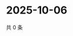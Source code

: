 # 2025-10-06

共 0 条

<!-- BEGIN ZHIHUVIDEO -->
<!-- 最后更新时间 Mon Oct 06 2025 10:19:22 GMT+0800 (China Standard Time) -->

<!-- END ZHIHUVIDEO -->
